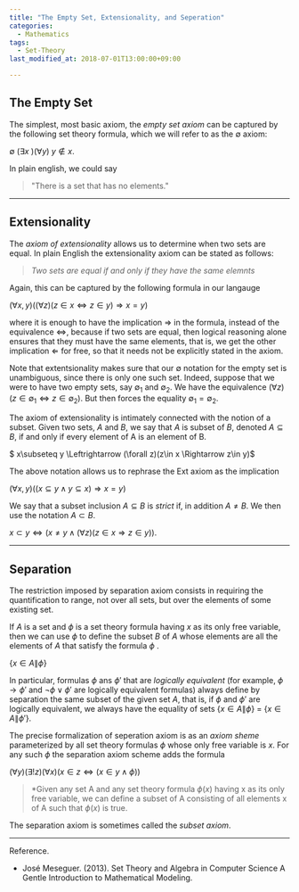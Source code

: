 ```yaml
---
title: "The Empty Set, Extensionality, and Seperation"
categories:
  - Mathematics
tags:
  - Set-Theory
last_modified_at: 2018-07-01T13:00:00+09:00

---
```


## The Empty Set

The simplest, most basic axiom, the *empty set axiom* can be captured by the following set theory formula, which we will refer to as the $\emptyset$ axiom:

$\emptyset$              ($\exists x$ )($\forall y$) $y \notin x$.

In plain english, we could say

>  "There is a set that has no elements."

-------

## Extensionality

The *axiom of extensionality* allows us to determine when two sets are equal. In plain English the extensionality axiom can be stated as follows:

>  *Two sets are equal if and only if they have the same elemnts*

Again, this can be captured by the following formula in our langauge

$(\forall x, y)((\forall z)(z\in x \Leftrightarrow  z\in y)\Rightarrow x=y)$

where it is enough to have the implication $\Rightarrow$ in the formula, instead of the equivalence $\Leftrightarrow$, because if two sets are equal, then logical reasoning alone ensures that they must have the same elements, that is, we get the other implication $\Leftarrow$ for free, so that it needs not be explicitly stated in the axiom.

Note that extentsionality makes sure that our $\emptyset$ notation for the empty set is unambiguous, since there is only one such set. Indeed, suppose that we were to have two empty sets, say $\emptyset_1$ and $\emptyset_2$. We have the equivalence $(\forall z)(z \in \emptyset_1 \Leftrightarrow z\in \emptyset_2)$. But then forces the equality $\emptyset_1=\emptyset_2$.

The axiom of extensionality is intimately connected with the notion of a subset. Given two sets, $A$ and $B$, we say that $A$ is subset of $B$, denoted $A\subseteq B$, if and only if every element of A is an element of B.

$ x\subseteq y \Leftrightarrow (\forall z)(z\in x \Rightarrow z\in y)$

The above notation allows us to rephrase the Ext axiom as the implication

$(\forall x, y)((x\subseteq y \wedge y\subseteq x)\Rightarrow x=y)$

We say that a subset inclusion $A\subseteq B$ is *strict* if, in addition $A\neq B$. We then use the notation $A\subset B$.

$x\subset y \Leftrightarrow (x\neq y\wedge(\forall z)(z\in x \Rightarrow z\in y))$.

-------

## Separation

The restriction imposed by separation axiom consists in requiring the quantification to range, not over all sets, but over the elements of some existing set.

If *A* is a set and $\phi$ is a set theory formula having *x* as its only free variable, then we can use $\phi$ to define the subset *B* of *A* whose elements are all the elements of *A* that satisfy the formula $\phi$ .

{$x\in A \| \phi$}

In particular, formulas $\phi$ ans $\phi'$ that are *logically equivalent* (for example, $\phi \rightarrow \phi'$ and $\neg \phi \vee \phi'$ are logically equivalent formulas) always define by separation the same subset of the given set *A*, that is, if $\phi$ and $\phi'$ are logically equivalent, we always have the equality of sets {$x\in A \| \phi$} = {$x\in A \| \phi'$}.

The precise formalization of seperation axiom is as an *axiom sheme* parameterized by all set theory formulas $\phi$ whose only free variable is *x*. For any such $\phi$ the separation axiom scheme adds the formula

$(\forall y)(\exists !z)(\forall x)(x\in z \Leftrightarrow (x \in y \wedge \phi))$

> *Given any set A and any set theory formula $\phi (x)$ having x as its only free variable, we can define a subset of A consisting of all elements x of A such that $\phi (x)$ is true.

The separation axiom is sometimes called the *subset axiom*.

-------

Reference.

* José Meseguer. (2013). Set Theory and Algebra in Computer Science A Gentle Introduction to Mathematical Modeling.
